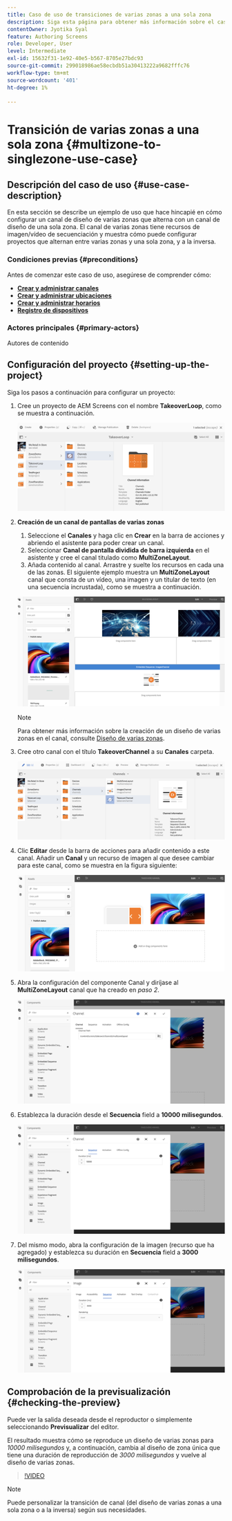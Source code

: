 ```yaml
---
title: Caso de uso de transiciones de varias zonas a una sola zona
description: Siga esta página para obtener más información sobre el caso de uso Transiciones de varias zonas a una sola zona.
contentOwner: Jyotika Syal
feature: Authoring Screens
role: Developer, User
level: Intermediate
exl-id: 15632f31-1e92-40e5-b567-8705e27bdc93
source-git-commit: 299018986ae58ecbdb51a30413222a9682fffc76
workflow-type: tm+mt
source-wordcount: '401'
ht-degree: 1%

---
```


# Transición de varias zonas a una sola zona {#multizone-to-singlezone-use-case}

## Descripción del caso de uso {#use-case-description}

En esta sección se describe un ejemplo de uso que hace hincapié en cómo configurar un canal de diseño de varias zonas que alterna con un canal de diseño de una sola zona. El canal de varias zonas tiene recursos de imagen/vídeo de secuenciación y muestra cómo puede configurar proyectos que alternan entre varias zonas y una sola zona, y a la inversa.

### Condiciones previas {#preconditions}

Antes de comenzar este caso de uso, asegúrese de comprender cómo:

* **[Crear y administrar canales](managing-channels.md)**
* **[Crear y administrar ubicaciones](managing-locations.md)**
* **[Crear y administrar horarios](managing-schedules.md)**
* **[Registro de dispositivos](device-registration.md)**

### Actores principales {#primary-actors}

Autores de contenido

## Configuración del proyecto {#setting-up-the-project}

Siga los pasos a continuación para configurar un proyecto:

1. Cree un proyecto de AEM Screens con el nombre **TakeoverLoop**, como se muestra a continuación.

   ![recurso](assets/mz-to-sz1.png)


1. **Creación de un canal de pantallas de varias zonas**

   1. Seleccione el **Canales** y haga clic en **Crear** en la barra de acciones y abriendo el asistente para poder crear un canal.
   1. Seleccionar **Canal de pantalla dividida de barra izquierda** en el asistente y cree el canal titulado como **MultiZoneLayout**.
   1. Añada contenido al canal. Arrastre y suelte los recursos en cada una de las zonas. El siguiente ejemplo muestra un **MultiZoneLayout** canal que consta de un vídeo, una imagen y un titular de texto (en una secuencia incrustada), como se muestra a continuación.

   ![recurso](assets/mz-to-sz2.png)

   >[!NOTE]
   >
   >Para obtener más información sobre la creación de un diseño de varias zonas en el canal, consulte [Diseño de varias zonas](multi-zone-layout-aem-screens.md).


1. Cree otro canal con el título **TakeoverChannel** a su **Canales** carpeta.

   ![recurso](assets/mz-to-sz3.png)

1. Clic **Editar** desde la barra de acciones para añadir contenido a este canal. Añadir un **Canal** y un recurso de imagen al que desee cambiar para este canal, como se muestra en la figura siguiente:

   ![recurso](assets/mz-to-sz4.png)

1. Abra la configuración del componente Canal y diríjase al **MultiZoneLayout** canal que ha creado en *paso 2*.

   ![recurso](assets/mz-to-sz5.png)

1. Establezca la duración desde el **Secuencia** field a **10000 milisegundos**.

   ![recurso](assets/mz-to-sz6.png)

1. Del mismo modo, abra la configuración de la imagen (recurso que ha agregado) y establezca su duración en **Secuencia** field a **3000 milisegundos**.

   ![recurso](assets/mz-to-sz7.png)

## Comprobación de la previsualización {#checking-the-preview}

Puede ver la salida deseada desde el reproductor o simplemente seleccionando **Previsualizar** del editor.

El resultado muestra cómo se reproduce un diseño de varias zonas para *10000 milisegundos* y, a continuación, cambia al diseño de zona única que tiene una duración de reproducción de *3000 milisegundos* y vuelve al diseño de varias zonas.

>[!VIDEO](https://video.tv.adobe.com/v/30366)

>[!NOTE]
>
>Puede personalizar la transición de canal (del diseño de varias zonas a una sola zona o a la inversa) según sus necesidades.
